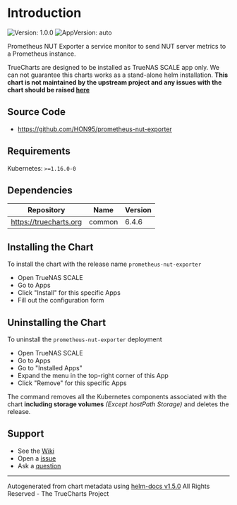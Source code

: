 # Introduction

![Version: 1.0.0](https://img.shields.io/badge/Version-1.0.0-informational?style=flat-square) ![AppVersion: auto](https://img.shields.io/badge/AppVersion-auto-informational?style=flat-square)

Prometheus NUT Exporter a service monitor to send NUT server metrics to a Prometheus instance.

TrueCharts are designed to be installed as TrueNAS SCALE app only. We can not guarantee this charts works as a stand-alone helm installation.
**This chart is not maintained by the upstream project and any issues with the chart should be raised [here](https://github.com/truecharts/apps/issues/new/choose)**

## Source Code

* <https://github.com/HON95/prometheus-nut-exporter>

## Requirements

Kubernetes: `>=1.16.0-0`

## Dependencies

| Repository | Name | Version |
|------------|------|---------|
| https://truecharts.org | common | 6.4.6 |

## Installing the Chart

To install the chart with the release name `prometheus-nut-exporter`

- Open TrueNAS SCALE
- Go to Apps
- Click "Install" for this specific Apps
- Fill out the configuration form

## Uninstalling the Chart

To uninstall the `prometheus-nut-exporter` deployment

- Open TrueNAS SCALE
- Go to Apps
- Go to "Installed Apps"
- Expand the menu in the top-right corner of this App
- Click "Remove" for this specific Apps

The command removes all the Kubernetes components associated with the chart **including storage volumes** _(Except hostPath Storage)_ and deletes the release.

## Support

- See the [Wiki](https://truecharts.org)
- Open a [issue](https://github.com/truecharts/apps/issues/new/choose)
- Ask a [question](https://github.com/truecharts/apps/discussions)


----------------------------------------------
Autogenerated from chart metadata using [helm-docs v1.5.0](https://github.com/norwoodj/helm-docs/releases/v1.5.0)
All Rights Reserved - The TrueCharts Project

